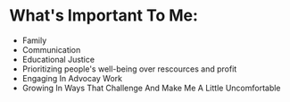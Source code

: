 # What's Important To Me:

* Family 
* Communication
* Educational Justice 
* Prioritizing people's well-being over rescources and profit
* Engaging In Advocay Work
* Growing In Ways That Challenge And Make Me A Little Uncomfortable 

